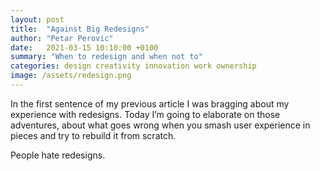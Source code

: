 ```yaml
---
layout: post
title:  "Against Big Redesigns"
author: "Petar Perovic"
date:   2021-03-15 10:10:00 +0100
summary: "When to redesign and when not to"
categories: design creativity innovation work ownership
image: /assets/redesign.png
---
```


In the first sentence of my previous article I was bragging about my experience with redesigns. Today I’m going to elaborate on those adventures, about what goes wrong when you smash user experience in pieces and try to rebuild it from scratch.

People hate redesigns.
